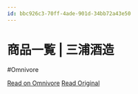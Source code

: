 ```yaml
---
id: bbc926c3-70ff-4ade-901d-34bb72a43e50
---
```


# 商品一覧 | 三浦酒造
#Omnivore

[Read on Omnivore](https://omnivore.app/me/-18f58323a5a)
[Read Original](https://houhai.co.jp/product/)

